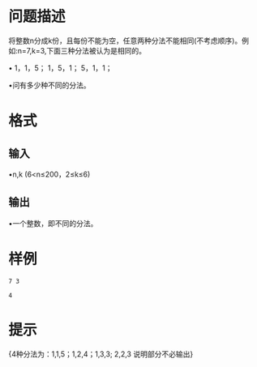 

# 问题描述

将整数n分成k份，且每份不能为空，任意两种分法不能相同(不考虑顺序)。例如:n=7,k=3,下面三种分法被认为是相同的。

•    1，1，5；     1，5，1；    5，1，1；

•问有多少种不同的分法。

# 格式

## 输入

•n,k      (6<n≤200，2≤k≤6)

## 输出

•一个整数，即不同的分法。

# 样例

```input1
7 3
```

```output1
4
```

# 提示

{4种分法为：1,1,5；1,2,4；1,3,3;  2,2,3 说明部分不必输出}


